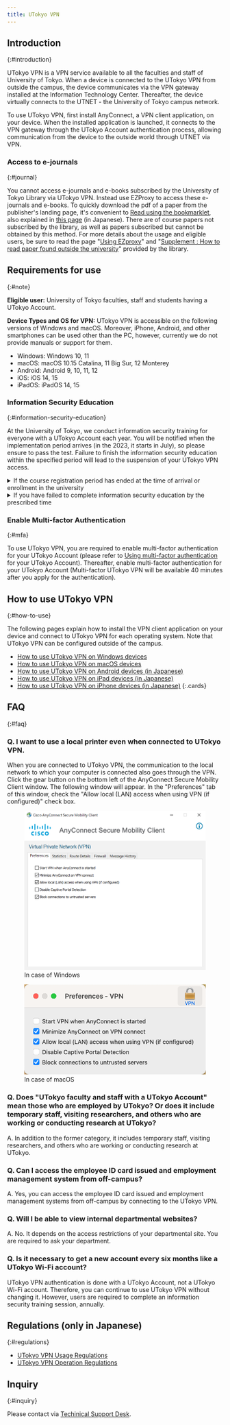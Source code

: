 ```yaml
---
title: UTokyo VPN
---
```


## Introduction
{:#introduction}

UTokyo VPN is a VPN service available to all the faculties and staff of University of Tokyo. When a device is connected to the UTokyo VPN from outside the campus, the device communicates via the VPN gateway installed at the Information Technology Center. Thereafter, the device virtually connects to the UTNET - the University of Tokyo campus network.

To use UTokyo VPN, first install AnyConnect, a VPN client application, on your device. When the installed application is launched, it connects to the VPN gateway through the UTokyo Account authentication process, allowing communication from the device to the outside world through UTNET via VPN.

### Access to e-journals
{:#journal}

You cannot access e-journals and e-books subscribed by the University of Tokyo Library via UTokyo VPN.  Instead use EZProxy to access these e-journals and e-books.  To quickly download the pdf of a paper from the publisher's landing page, it's convenient to [Read using the bookmarklet](https://www.lib.u-tokyo.ac.jp/en/library/literacy/user-guide/campus/offcampus/ezproxy/others#marklet), also explained in [this page](https://note.com/k_yamamoto/n/n0ee13fe38f24) (in Japanese).  There are of course papers not subscribed by the library, as well as papers subscribed but cannot be obtained by this method.  For more details about the usage and eligible users, be sure to read the page "[Using EZproxy](https://www.lib.u-tokyo.ac.jp/en/library/literacy/user-guide/campus/offcampus/ezproxy)" and "[Supplement : How to read paper found outside the university](https://www.lib.u-tokyo.ac.jp/en/library/literacy/user-guide/campus/offcampus/ezproxy/others)" provided by the library.


## Requirements for use
{:#note}

**Eligible user:** University of Tokyo faculties, staff and students having a UTokyo Account.

**Device Types and OS for VPN:** UTokyo VPN is accessible on the following versions of Windows and macOS. Moreover, iPhone, Android, and other smartphones can be used other than the PC, however, currently we do not provide manuals or support for them.

- Windows: Windows 10, 11
- macOS: macOS 10.15 Catalina, 11 Big Sur, 12 Monterey
- Android: Android 9, 10, 11, 12
- iOS: iOS 14, 15
- iPadOS: iPadOS 14, 15

### Information Security Education
{:#information-security-education}

At the University of Tokyo, we conduct information security training for everyone with a UTokyo Account each year. You will be notified when the implementation period arrives (in the 2023, it starts in July), so please ensure to pass the test. Failure to finish the information security education within the specified period will lead to the suspension of your UTokyo VPN access.

<details>
  <summary>If the course registration period has ended at the time of arrival or enrollment in the university</summary>
  Your UTokyo VPN access is halted until you have undergone the information security training.
  <div>If the issue is still not resolved, please consult the <a href="/en/support/">Technical Support Desk</a>.</div>
</details>
<details>
  <summary>If you have failed to complete information security education by the prescribed time</summary>
  You can use the UTokyo VPN from the time you arrive. Please read the "Information Security Education Materials" on the <a href="https://www.u-tokyo.ac.jp/adm/dics/ja/securityeducationvideo.html">Information Security Education</a> page carefully before using UTokyo VPN. If you have not completed the Education, you face the risk of being banned from the VPN connection sooner or later.
  <div>If the issue is still not resolved, please consult the <a href="/en/support/">Technical Support Desk</a>.</div>
</details>

### Enable Multi-factor Authentication
{:#mfa}

To use UTokyo VPN, you are required to enable multi-factor authentication for your UTokyo Account (please refer to [Using multi-factor authentication](/en/utokyo_account/mfa/) for your UTokyo Account). Thereafter, enable multi-factor authentication for your UTokyo Account (Multi-factor UTokyo VPN will be available 40 minutes after you apply for the authentication).

## How to use UTokyo VPN
{:#how-to-use}

The following pages explain how to install the VPN client application on your device and connect to UTokyo VPN for each operating system. Note that UTokyo VPN can be configured outside of the campus.

* [How to use UTokyo VPN on Windows devices](windows)
* [How to use UTokyo VPN on macOS devices](macos)
* [How to use UTokyo VPN on Android devices (in Japanese)](/utokyo_vpn/android)
* [How to use UTokyo VPN on iPad devices (in Japanese)](/utokyo_vpn/android)
* [How to use UTokyo VPN on iPhone devices (in Japanese)](/utokyo_vpn/android)
{:.cards}

## FAQ
{:#faq}

### Q. I want to use a local printer even when connected to UTokyo VPN.
When you are connected to UTokyo VPN, the communication to the local network to which your computer is connected also goes through the VPN. Click the gear button on the bottom left of the AnyConnect Secure Mobility Client window. The following window will appear. In the "Preferences" tab of this window, check the "Allow local (LAN) access when using VPN (if configured)" check box.

<div class="gallery">
  <figure class="center">
    <img src="img/win08-anyconnect-win-pref.png" class="border">
    <figcaption>In case of Windows</figcaption>
  </figure>
  <figure class="center">
    <img src="img/mac09-anyconnect-mac-pref.png" class="border">
    <figcaption>In case of macOS</figcaption>
  </figure>
</div>

### Q. Does "UTokyo faculty and staff with a UTokyo Account" mean those who are employed by UTokyo? Or does it include temporary staff, visiting researchers, and others who are working or conducting research at UTokyo?
A. In addition to the former category, it includes temporary staff, visiting researchers, and others who are working or conducting research at UTokyo.

### Q. Can I access the employee ID card issued and employment management system from off-campus?
A. Yes, you can access the employee ID card issued and employment management systems from off-campus by connecting to the UTokyo VPN.

### Q. Will I be able to view internal departmental websites?
A. No. It depends on the access restrictions of your departmental site. You are required to ask your department.

### Q. Is it necessary to get a new account every six months like a UTokyo Wi-Fi account?
UTokyo VPN authentication is done with a UTokyo Account, not a UTokyo Wi-Fi account. Therefore, you can continue to use UTokyo VPN without changing it. However, users are required to complete an information security training session, annually.

## Regulations (only in Japanese)
{:#regulations}
- [UTokyo VPN Usage Regulations](/utokyo_vpn/terms/UTokyoVPN-User-Term.pdf)
- [UTokyo VPN Operation Regulations](/utokyo_vpn/terms/UTokyoVPN-Operation-Term.pdf)

## Inquiry
{:#inquiry}

Please contact via [Techinical Support Desk](/en/support/).
